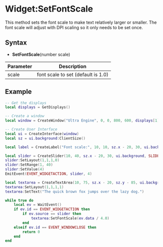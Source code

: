 # Widget:SetFontScale

This method sets the font scale to make text relatively larger or smaller. The font scale will adjust with DPI scaling so it only needs to be set once.

## Syntax

- **SetFontScale**(number scale)

| Parameter | Description |
| --- | --- |
| scale | font scale to set (default is 1.0) |

## Example

```lua
-- Get the displays
local displays = GetDisplays()

-- Create a window
local window = CreateWindow("Ultra Engine", 0, 0, 800, 600, displays[1], WINDOW_TITLEBAR | WINDOW_CENTER | WINDOW_RESIZABLE)

-- Create User Interface
local ui = CreateInterface(window)
local sz = ui.background:ClientSize()

local label = CreateLabel("Font scale:", 10, 10, sz.x - 20, 30, ui.background)

local slider = CreateSlider(10, 40, sz.x - 20, 30, ui.background, SLIDER_TRACKBAR)
slider:SetLayout(1,1,1,0)
slider:SetRange(1, 40)
slider:SetValue(4)
EmitEvent(EVENT_WIDGETACTION, slider, 4)

local textarea = CreateTextArea(10, 75, sz.x - 20, sz.y - 85, ui.background, TEXTAREA_WORDWRAP)
textarea:SetLayout(1,1,1,1)
textarea:SetText("The quick brown fox jumps over the lazy dog.")

while true do
    local ev = WaitEvent()
    if ev.id == EVENT_WIDGETACTION then
        if ev.source == slider then
            textarea:SetFontScale(ev.data / 4.0)
        end
    elseif ev.id == EVENT_WINDOWCLOSE then
        return 0
    end
end
```
